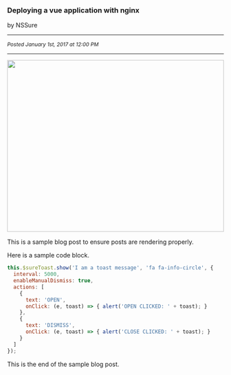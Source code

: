 <h3>Deploying a vue application with nginx</h3>
<p>by NSSure</p>

<hr>

<p style="font-size: .75rem; font-style: italic;">Posted January 1st, 2017 at 12:00 PM</p>

<hr>

<div class="post-banner" style="height: 400px; overflow: hidden; margin-bottom: 15px;">
    <img src="/blog/sample-blog-post/images/code.jpg" id="test" style="width: 100%;" />
</div>

This is a sample blog post to ensure posts are rendering properly.

Here is a sample code block.

```javascript
this.$sureToast.show('I am a toast message', 'fa fa-info-circle', {
  interval: 5000,
  enableManualDismiss: true,
  actions: [
    { 
      text: 'OPEN', 
      onClick: (e, toast) => { alert('OPEN CLICKED: ' + toast); } 
    },
    { 
      text: 'DISMISS', 
      onClick: (e, toast) => { alert('CLOSE CLICKED: ' + toast); } 
    }
  ]
});
```

This is the end of the sample blog post.